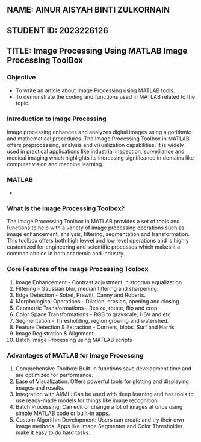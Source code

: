 ## NAME: AINUR AISYAH BINTI ZULKORNAIN
## STUDENT ID: 2023226126
## TITLE: Image Processing Using MATLAB Image Processing ToolBox

### Objective 
- To write an article about Image Processing using MATLAB tools.
- To demonstrate the coding and functions used in MATLAB related to the topic.

### Introduction to Image Processing
Image processing enhances and analyzes digital images using algorithmic and mathematical procedures. The Image Processing Toolbox in MATLAB offers preprocessing, analysis and visualization capabilities. It is widely used in practical applications like industrial inspection, surveillance and medical imaging which highlights its increasing significance in domains like computer vision and machine learning.

### MATLAB
 
-

### What is the Image Processing Toolbox?

The Image Processing Toolbox in MATLAB provides a set of tools and functions to help with a variety of image processing operations such as image enhancement, analysis, filtering, segmentation and transformation. This toolbox offers both high levvel and low level operations and is highly customized for engineering and scientific processes which makes it a common choice in both academia and industry.

### Core Features of the Image Processing Toolbox

1. Image Enhancement - Contrast adjustment, histogram equalization
2. Filtering - Gaussian blur, median filtering and sharpening.
3. Edge Detection - Sobel, Prewitt, Canny and Roberts.
4. Morphological Operations - Dilation, erosion, opening and closing
5. Geometric Transformations - Resize, rotate, flip and crop
6. Color Space Transformations - RGB to grayscale, HSV and etc
7. Segmentation - Thresholding, region growing and watershed.
8. Feature Detection & Extraction - Corners, blobs, Surf and Harris
9. Image Registration & Alignment
10. Batch Image Processing using MATLAB scripts

### Advantages of MATLAB for Image Processing

1. Comprehensive Toolbox: Built-in functions save development time and are optimized for performance.
2. Ease of Visualization: Offers powerful tools for plotting and displaying images and results.
3. Integration with AI/ML: Can be used with deep learning and has tools to use ready-made models for things like image recognition.
4. Batch Processing: Can edit or change a lot of images at once using simple MATLAB code or built-in apps.
5. Custom Algorithm Development: Users can create and try their own image methods. Apps like Image Segmenter and Color Thresholder make it easy to do hard tasks.

   


